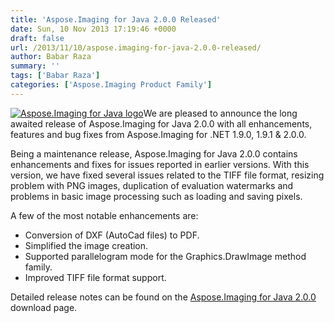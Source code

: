 ```yaml
---
title: 'Aspose.Imaging for Java 2.0.0 Released'
date: Sun, 10 Nov 2013 17:19:46 +0000
draft: false
url: /2013/11/10/aspose.imaging-for-java-2.0.0-released/
author: Babar Raza
summary: ''
tags: ['Babar Raza']
categories: ['Aspose.Imaging Product Family']
---
```


[![Aspose.Imaging for Java logo][1]](https://docs.aspose.com/display/emailproductfamily/Home)We are pleased to announce the long awaited release of Aspose.Imaging for Java 2.0.0 with all enhancements, features and bug fixes from Aspose.Imaging for .NET 1.9.0, 1.9.1 & 2.0.0.

Being a maintenance release, Aspose.Imaging for Java 2.0.0 contains enhancements and fixes for issues reported in earlier versions. With this version, we have fixed several issues related to the TIFF file format, resizing problem with PNG images, duplication of evaluation watermarks and problems in basic image processing such as loading and saving pixels.

A few of the most notable enhancements are:

*   Conversion of DXF (AutoCad files) to PDF.
*   Simplified the image creation.
*   Supported parallelogram mode for the Graphics.DrawImage method family.
*   Improved TIFF file format support.

Detailed release notes can be found on the [Aspose.Imaging for Java 2.0.0][2] download page.




[1]: https://docs.aspose.com/display/emailproductfamily/Home "Aspose.Imaging for Java logo"
[2]: http://www.aspose.com/community/files/72/java-components/aspose.imaging-for-java/entry506235.aspx "Release Notes Aspose.Imaging for Java 2.0.0"




